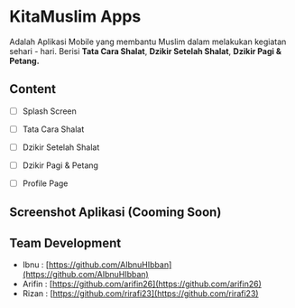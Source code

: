 # KitaMuslim Apps
Adalah Aplikasi Mobile yang membantu Muslim dalam melakukan kegiatan sehari - hari. Berisi **Tata Cara Shalat**, **Dzikir Setelah Shalat**, **Dzikir Pagi & Petang.**

## Content

 - [ ] Splash Screen
 - [ ] Tata Cara Shalat
 - [ ] Dzikir Setelah Shalat
 - [ ] Dzikir Pagi & Petang
 - [ ] Profile Page
 

## Screenshot Aplikasi (Cooming Soon)

## Team Development

 - Ibnu  : [https://github.com/AIbnuHIbban](https://github.com/AIbnuHIbban)
 - Arifin : [https://github.com/arifin26](https://github.com/arifin26)
 - Rizan : [https://github.com/rirafi23](https://github.com/rirafi23)

